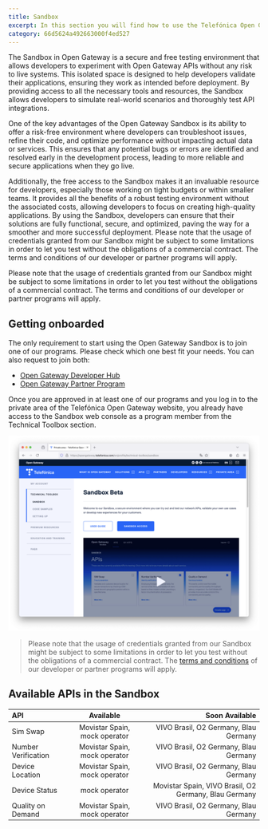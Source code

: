 ```yaml
---
title: Sandbox
excerpt: In this section you will find how to use the Telefónica Open Gateway Sandbox environment to test the Open Gateway APIs without the need to subscribe to a Channel Partner. Your tests won't be charged and won't be suitable for going into a production stage, so it is a great chance to learn and prototype, as a previous step to go commercial.
category: 66d5624a492663000f4ed527
---
```

The Sandbox in Open Gateway is a secure and free testing environment that allows developers to experiment with Open Gateway APIs without any risk to live systems. This isolated space is designed to help developers validate their applications, ensuring they work as intended before deployment. By providing access to all the necessary tools and resources, the Sandbox allows developers to simulate real-world scenarios and thoroughly test API integrations.

One of the key advantages of the Open Gateway Sandbox is its ability to offer a risk-free environment where developers can troubleshoot issues, refine their code, and optimize performance without impacting actual data or services. This ensures that any potential bugs or errors are identified and resolved early in the development process, leading to more reliable and secure applications when they go live.

Additionally, the free access to the Sandbox makes it an invaluable resource for developers, especially those working on tight budgets or within smaller teams. It provides all the benefits of a robust testing environment without the associated costs, allowing developers to focus on creating high-quality applications. By using the Sandbox, developers can ensure that their solutions are fully functional, secure, and optimized, paving the way for a smoother and more successful deployment.
Please note that the usage of credentials granted from our Sandbox might be subject to some limitations in order to let you test without the obligations of a commercial contract. The terms and conditions of our developer or partner programs will apply.

Please note that the usage of credentials granted from our Sandbox might be subject to some limitations in order to let you test without the obligations of a commercial contract. The terms and conditions of our developer or partner programs will apply.

## Getting onboarded

The only requirement to start using the Open Gateway Sandbox is to join one of our programs. Please check which one best fit your needs. You can also request to join both:

- [Open Gateway Developer Hub](https://opengateway.telefonica.com/en/developer-hub)
- [Open Gateway Partner Program](https://opengateway.telefonica.com/en/partner-program)

Once you are approved in at least one of our programs and you log in to the private area of the Telefónica Open Gateway website, you already have access to the Sandbox web console as a program member from the Technical Toolbox section.

![Access to the Sandbox console from the website private area](https://github.com/Telefonica/opengateway-developers-website/raw/main/gettingstarted/sandbox/images/access.png?raw=true)

> Please note that the usage of credentials granted from our Sandbox might be subject to some limitations in order to let you test without the obligations of a commercial contract. The [terms and conditions](https://opengateway.telefonica.com/en/terms-conditions-developers-hub) of our developer or partner programs will apply.

## Available APIs in the Sandbox

| API |  Available  | Soon Available | 
|:-----|:--------:|------:|
| Sim Swap | Movistar Spain, mock operator | VIVO Brasil, O2 Germany, Blau Germany |
| Number Verification | Movistar Spain, mock operator | VIVO Brasil, O2 Germany, Blau Germany |
| Device Location | Movistar Spain, mock operator | VIVO Brasil, O2 Germany, Blau Germany |
| Device Status | mock operator |  Movistar Spain, VIVO Brasil, O2 Germany, Blau Germany |
| Quality on Demand | Movistar Spain, mock operator | VIVO Brasil, O2 Germany, Blau Germany |
